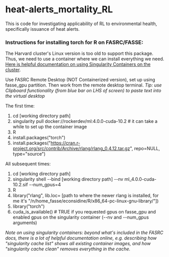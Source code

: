 # heat-alerts_mortality_RL


This is code for investigating applicability of RL to environmental health, specifically issuance of heat alerts.

### Instructions for installing torch for R on FASRC/FASSE:

The Harvard cluster's Linux version is too old to support this package. Thus, we need to use a container where we can install everything we need. [Here is helpful documentation on using Singularity Containers on the cluster](https://docs.rc.fas.harvard.edu/wp-content/uploads/2022/08/Containers_on_Cannon_08_22.pdf).

Use FASRC Remote Desktop (NOT Containerized version), set up using fasse_gpu partition. Then work from the remote desktop terminal. *Tip: use Clipboard functionality (from blue bar on LHS of screen) to paste text into the virtual desktop*

The first time:
1. cd [working directory path]
2. singularity pull docker://rockerdev/ml:4.0.0-cuda-10.2 # it can take a while to set up the container image
3. R
4. install.packages("torch")
5. install.packages("https://cran.r-project.org/src/contrib/Archive/rlang/rlang_0.4.12.tar.gz", repo=NULL, type="source")
 
All subsequent times:
1. cd [working directory path]
2. singularity shell --bind [working directory path]  --nv ml_4.0.0-cuda-10.2.sif --num_gpus=4
3. R
4. library("rlang", lib.loc= [path to where the newer rlang is installed, for me it's "/n/home_fasse/econsidine/R/x86_64-pc-linux-gnu-library/"])
5. library("torch")
6. cuda_is_available() # TRUE if you requested gpus on fasse_gpu and enabled gpus on the singularity container (--nv and --num_gpus arguments)

*Note on using singularity containers: beyond what's included in the FASRC docs, there is a lot of helpful documentation online, e.g. describing how "singularity cache list" shows all existing container images, and how "singularity cache clean" removes everything in the cache.*

